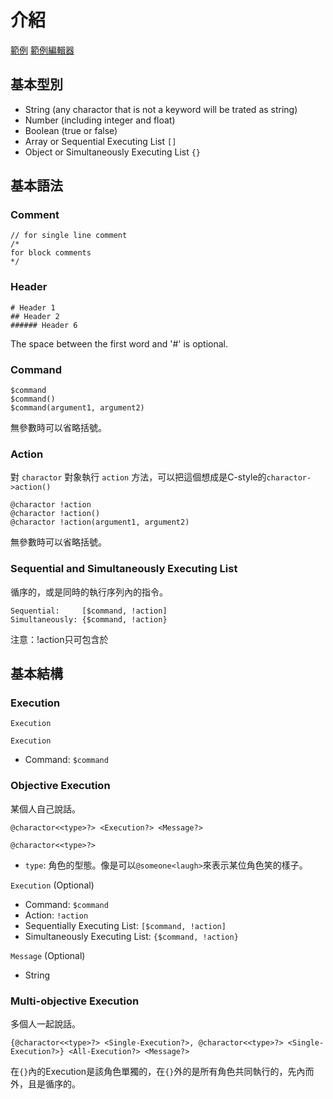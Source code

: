 # 介紹

[範例](https://pp253.github.io/script-down/test/test.html)
[範例編輯器](https://pp253.github.io/script-down/test/test.html)

## 基本型別

- String (any charactor that is not a keyword will be trated as string)
- Number (including integer and float)
- Boolean (true or false)
- Array or Sequential Executing List `[]`
- Object or Simultaneously Executing List `{}`

## 基本語法

### Comment

```
// for single line comment
/*
for block comments
*/
```

### Header

```
# Header 1
## Header 2
###### Header 6
```
The space between the first word and '#' is optional.

### Command

```
$command
$command()
$command(argument1, argument2)
```

無參數時可以省略括號。

### Action

對 `charactor` 對象執行 `action` 方法，可以把這個想成是C-style的`charactor->action()`
```
@charactor !action
@charactor !action()
@charactor !action(argument1, argument2)
```

無參數時可以省略括號。

### Sequential and Simultaneously Executing List

循序的，或是同時的執行序列內的指令。
```
Sequential:     [$command, !action]
Simultaneously: {$command, !action}
```

注意：!action只可包含於

## 基本結構

### Execution

```
Execution
```

`Execution`
- Command: `$command`

### Objective Execution
某個人自己說話。
```
@charactor<<type>?> <Execution?> <Message?>
```

`@charactor<<type>?>`
- `type`: 角色的型態。像是可以`@someone<laugh>`來表示某位角色笑的樣子。

`Execution` (Optional)
- Command: `$command`
- Action: `!action`
- Sequentially Executing List: `[$command, !action]`
- Simultaneously Executing List: `{$command, !action}`

`Message` (Optional)
- String

### Multi-objective Execution
多個人一起說話。
```
{@charactor<<type>?> <Single-Execution?>, @charactor<<type>?> <Single-Execution?>} <All-Execution?> <Message?>
```

在`{}`內的Execution是該角色單獨的，在`{}`外的是所有角色共同執行的，先內而外，且是循序的。

